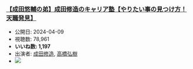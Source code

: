 ### [【成田悠輔の弟】成田修造のキャリア塾【やりたい事の見つけ方！天職発見】](https://www.youtube.com/watch?v=qftPv4iOfU8)
-   公開日: 2024-04-09
-   視聴数: 78,961
-   **いいね数: 1,197**
-   出演者: [成田修造](/rehacq_fan/people/成田修造 "wikilink"), [高橋弘樹](/rehacq_fan/people/高橋弘樹 "wikilink")
- [![](https://img.youtube.com/vi/qftPv4iOfU8/hqdefault.jpg)](https://www.youtube.com/watch?v=qftPv4iOfU8)
